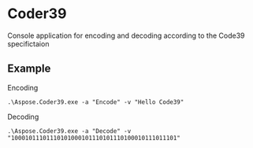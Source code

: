 # Coder39

Console application for encoding and decoding according to the Code39 specifictaion

## Example
Encoding
```console
.\Aspose.Coder39.exe -a "Encode" -v "Hello Code39"
```
Decoding
```console
.\Aspose.Coder39.exe -a "Decode" -v "10001011101110101000101110101110100010111011101"
```
